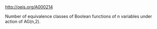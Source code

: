 http://oeis.org/A000214

Number of equivalence classes of Boolean functions of n variables under action of AG(n,2).
